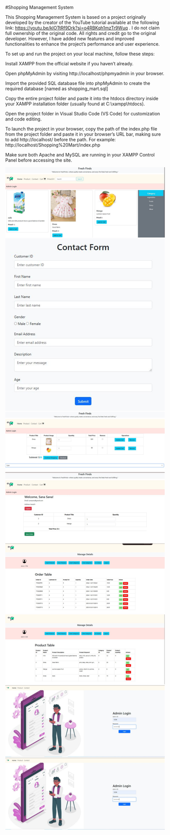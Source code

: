 #Shopping Management System

This Shopping Management System is based on a project originally developed by the creator of the YouTube tutorial available at the following link: https://youtu.be/kIOTtRf9Drk?si=o4RBKqh1mzTr9Wuq . I do not claim full ownership of the original code. All rights and credit go to the original developer. However, I have added new features and improved functionalities to enhance the project’s performance and user experience.

To set up and run the project on your local machine, follow these steps:

Install XAMPP from the official website if you haven’t already.

Open phpMyAdmin by visiting http://localhost/phpmyadmin in your browser.

Import the provided SQL database file into phpMyAdmin to create the required database [named as shopping_mart.sql]

Copy the entire project folder and paste it into the htdocs directory inside your XAMPP installation folder (usually found at C:\xampp\htdocs).

Open the project folder in Visual Studio Code (VS Code) for customization and code editing.

To launch the project in your browser, copy the path of the index.php file from the project folder and paste it in your browser’s URL bar, making sure to add http://localhost/ before the path. For example:
http://localhost/Shopping%20Mart/index.php

Make sure both Apache and MySQL are running in your XAMPP Control Panel before accessing the site.

![image alt](https://github.com/Wasifa-Afroz/Shopping-Mart-Management-system/blob/main/img1.JPG?raw=true)
![image alt](https://github.com/Wasifa-Afroz/Shopping-Mart-Management-system/blob/main/img2.JPG?raw=true)
![image alt](https://github.com/Wasifa-Afroz/Shopping-Mart-Management-system/blob/main/img3.JPG?raw=true)
![image alt](https://github.com/Wasifa-Afroz/Shopping-Mart-Management-system/blob/main/img4.JPG?raw=true)
![image alt](https://github.com/Wasifa-Afroz/Shopping-Mart-Management-system/blob/main/img5.JPG?raw=true)
![image alt](https://github.com/Wasifa-Afroz/Shopping-Mart-Management-system/blob/main/img6.JPG?raw=true)
![image alt](https://github.com/Wasifa-Afroz/Shopping-Mart-Management-system/blob/main/img7.JPG?raw=true)
![image alt](
https://github.com/Wasifa-Afroz/Shopping-Mart-Management-system/blob/main/img7.JPG?raw=true)

